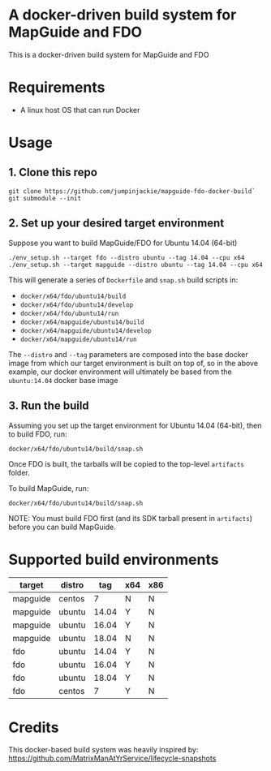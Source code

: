 # A docker-driven build system for MapGuide and FDO

This is a docker-driven build system for MapGuide and FDO

# Requirements

 * A linux host OS that can run Docker

# Usage

## 1. Clone this repo

```
git clone https://github.com/jumpinjackie/mapguide-fdo-docker-build`
git submodule --init
```

## 2. Set up your desired target environment

Suppose you want to build MapGuide/FDO for Ubuntu 14.04 (64-bit)

```
./env_setup.sh --target fdo --distro ubuntu --tag 14.04 --cpu x64
./env_setup.sh --target mapguide --distro ubuntu --tag 14.04 --cpu x64
```

This will generate a series of `Dockerfile` and `snap.sh` build scripts in:

 * `docker/x64/fdo/ubuntu14/build`
 * `docker/x64/fdo/ubuntu14/develop`
 * `docker/x64/fdo/ubuntu14/run`
 * `docker/x64/mapguide/ubuntu14/build`
 * `docker/x64/mapguide/ubuntu14/develop`
 * `docker/x64/mapguide/ubuntu14/run`

The `--distro` and `--tag` parameters are composed into the base docker image from which our target environment is built on top of, so in the above example, our docker environment will ultimately be based from the `ubuntu:14.04` docker base image

## 3. Run the build

Assuming you set up the target environment for Ubuntu 14.04 (64-bit), then to build FDO, run:

```
docker/x64/fdo/ubuntu14/build/snap.sh
```

Once FDO is built, the tarballs will be copied to the top-level `artifacts` folder.

To build MapGuide, run:

```
docker/x64/fdo/ubuntu14/build/snap.sh
```

NOTE: You must build FDO first (and its SDK tarball present in `artifacts`) before you can build MapGuide.

# Supported build environments

|target  |distro|tag  |x64|x86|
|--------|------|-----|---|---|
|mapguide|centos|7    | N | N |
|mapguide|ubuntu|14.04| Y | N |
|mapguide|ubuntu|16.04| Y | N |
|mapguide|ubuntu|18.04| N | N |
|fdo     |ubuntu|14.04| Y | N |
|fdo     |ubuntu|16.04| Y | N |
|fdo     |ubuntu|18.04| Y | N |
|fdo     |centos|7    | Y | N |

# Credits

This docker-based build system was heavily inspired by: https://github.com/MatrixManAtYrService/lifecycle-snapshots